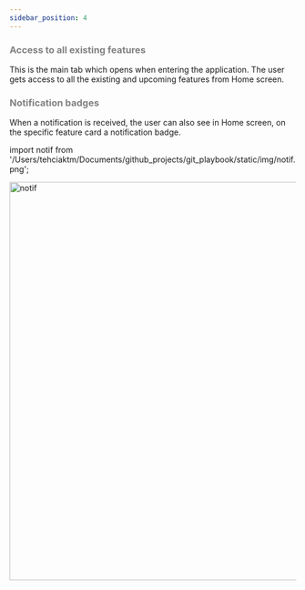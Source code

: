 ```yaml
---
sidebar_position: 4
---
```




### <font color="gray">Access to all existing features</font>

This is the main tab which opens when entering the application. The user gets access to all the existing and upcoming features from Home screen.

### <font color="gray">Notification badges</font>

When a notification is received, the user can also see in Home screen, on the specific feature card a notification badge.

import notif from '/Users/tehciaktm/Documents/github_projects/git_playbook/static/img/notif.png';

<img src={notif} alt="notif" width="700"/>




